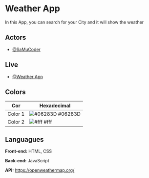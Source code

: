 
# Weather App

In this App, you can search for your City and it will show the weather


## Actors

- [@SaMuCoder](https://github.com/SaMuCoder)

## Live

- [@Weather App](https://weather-app-samu-coder.vercel.app/)

## Colors

| Cor               | Hexadecimal                                                |
| ----------------- | ---------------------------------------------------------------- |
| Color 1       | ![#06283D](https://via.placeholder.com/10/06283D?text=+) #06283D |
| Color 2       | ![#fff](https://via.placeholder.com/10/fff?text=+) #fff |


## Languagues

**Front-end:** HTML, CSS

**Back-end:** JavaScript

**API:** https://openweathermap.org/

